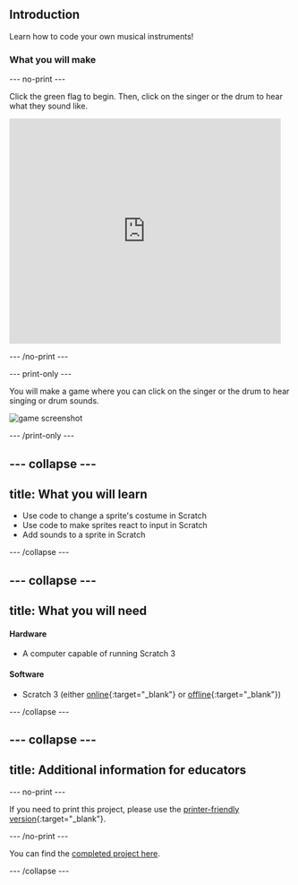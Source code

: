 ## Introduction

Learn how to code your own musical instruments!

### What you will make

--- no-print ---

Click the green flag to begin. Then, click on the singer or the drum to hear what they sound like.

<div class="scratch-preview">
  <iframe allowtransparency="true" width="485" height="402" src="https://scratch.mit.edu/projects/embed/276872220/?autostart=false" frameborder="0" scrolling="no"></iframe>
</div>

--- /no-print ---

--- print-only ---

You will make a game where you can click on the singer or the drum to hear singing or drum sounds.

![game screenshot](images/demo.png)

--- /print-only ---

--- collapse ---
---
title: What you will learn
---
- Use code to change a sprite's costume in Scratch
- Use code to make sprites react to input in Scratch
- Add sounds to a sprite in Scratch

--- /collapse ---

--- collapse ---
---
title: What you will need
---

#### Hardware

+ A computer capable of running Scratch 3

#### Software

+ Scratch 3 (either [online](https://rpf.io/scratchon){:target="_blank"} or [offline](https://rpf.io/scratchoff){:target="_blank"})

--- /collapse ---

--- collapse ---
---
title: Additional information for educators
---

--- no-print ---

If you need to print this project, please use the [printer-friendly version](https://projects.raspberrypi.org/en/projects/rock-band/print){:target="_blank"}.

--- /no-print ---

You can find the [completed project here](https://rpf.io/p/en/rock-band-get).

--- /collapse ---

